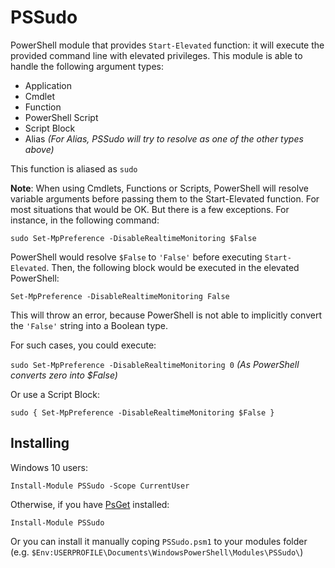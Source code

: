 # PSSudo

PowerShell module that provides `Start-Elevated` function: it will execute the
provided command line with elevated privileges. This module is able to handle
the following argument types:

* Application
* Cmdlet
* Function
* PowerShell Script
* Script Block
* Alias _(For Alias, PSSudo will try to resolve as one of the other types
  above)_

This function is aliased as `sudo`

**Note**: When using Cmdlets, Functions or Scripts, PowerShell will resolve
variable arguments before passing them to the Start-Elevated function. For most
situations that would be OK. But there is a few exceptions. For instance, in
the following command:

`sudo Set-MpPreference -DisableRealtimeMonitoring $False`

PowerShell would resolve `$False` to `'False'` before executing `Start-Elevated`.
Then, the following block would be executed in the elevated PowerShell:

`Set-MpPreference -DisableRealtimeMonitoring False`

This will throw an error, because PowerShell is not able to implicitly convert
the `'False'` string into a Boolean type.

For such cases, you could execute:

`sudo Set-MpPreference -DisableRealtimeMonitoring 0` _(As PowerShell converts
zero into $False)_

Or use a Script Block:

`sudo { Set-MpPreference -DisableRealtimeMonitoring $False }`


## Installing

Windows 10 users:

    Install-Module PSSudo -Scope CurrentUser

Otherwise, if you have [PsGet](http://psget.net/) installed:

    Install-Module PSSudo

Or you can install it manually coping `PSSudo.psm1` to your modules folder (e.g.
`$Env:USERPROFILE\Documents\WindowsPowerShell\Modules\PSSudo\`)

